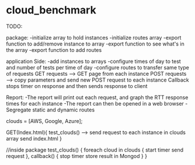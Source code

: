 # cloud_benchmark

TODO:

package:
    -initialize array to hold instances
    -initialize routes array
    -export function to add/remove instance to array
    -export function to see what's in the array
    -export function to add routes

application Side:
    -add instances to arrays
    -configure times of day to test and number of tests per time of day
    -configure routes to transfer same type of requests
        GET requests --> GET page from each instance
        POST requests --> copy parameters and send new POST request to each instance
        Callback stops timer on response and then sends response to client

Report:
    -The report will print out each request, and graph the RTT response times for each instance
    -The report can then be opened in a web browser
    -Segregate static and dynamic routes


clouds = [AWS, Google, Azure];


GET(Index.html){
    test_clouds() --> send request to each instance in clouds array
    send index.html
}

//inside package
test_clouds() {
    foreach cloud in clouds {
        start timer
        send request
    }, callback() {
        stop timer
        store result in Mongod
    }
}
